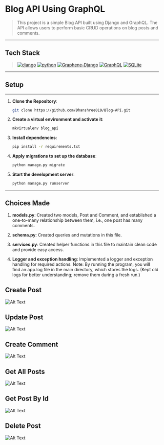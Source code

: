 # Blog API Using GraphQL
> This project is a simple Blog API built using Django and GraphQL. The API allows users to perform basic CRUD operations on blog posts and comments.

---

## Tech Stack
>[![django](https://img.shields.io/badge/Django-092E20.svg?style=flat&logo=django&logoColor=white)](https://www.djangoproject.com/)
[![python](https://img.shields.io/badge/Python-3776AB.svg?style=flat&logo=Python&logoColor=white)](https://www.python.org/)
[![Graphene-Django](https://img.shields.io/badge/Graphene-Django-000000.svg?style=flat&logo=python&logoColor=white)](https://docs.graphene-python.org/projects/django/en/latest/)
[![GraphQL](https://img.shields.io/badge/GraphQL-E10098.svg?style=flat&logo=graphql&logoColor=white)](https://graphql.org/)
[![SQLite](https://img.shields.io/badge/SQLite-003B57.svg?style=flat&logo=sqlite&logoColor=white)](https://www.sqlite.org/)

---


## Setup

---

1. **Clone the Repository**:
   ```bash
   git clone https://github.com/Dhanshree019/Blog-API.git

2. **Create a virtual environment and activate it**:
   ```bash
   mkvirtualenv blog_api

3. **Install dependencies**:
   ```bash
   pip install -r requirements.txt

4. **Apply migrations to set up the database**:
   ```bash
   python manage.py migrate

5. **Start the development server**:
   ```bash
   python manage.py runserver
---

## Choices Made

1. **models.py**: Created two models, Post and Comment, and established a one-to-many relationship between them, i.e., one post has many comments.

2. **schema.py**: Created queries and mutations in this file.

3. **services.py**: Created helper functions in this file to maintain clean code and provide easy access.

4. **Logger and exception handling**: Implemented a logger and exception handling for required actions. Note: By running the program, you will find an app.log file in the main directory, which stores the logs. (Kept old logs for better understanding; remove them during a fresh run.)


## Create Post

![Alt Text](screenshots\create_post.png)

## Update Post
![Alt Text](screenshots\update_post.png)

## Create Comment
![Alt Text](screenshots\create_comment.png)

## Get All Posts
![Alt Text](screenshots\all_posts.png)

## Get Post By Id
![Alt Text](screenshots\post_by_id.png)

## Delete Post
![Alt Text](screenshots\delete_comment.png)